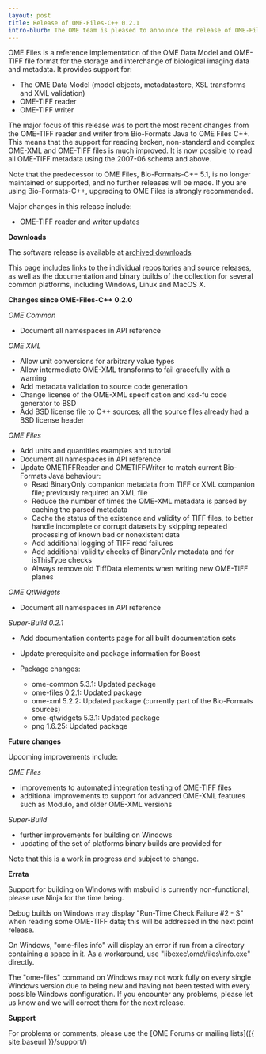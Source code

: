 ```yaml
---
layout: post
title: Release of OME-Files-C++ 0.2.1
intro-blurb: The OME team is pleased to announce the release of OME-Files-C++ 0.2.1
---
```

OME Files is a reference implementation of the OME Data Model and OME-TIFF file format for the storage and interchange of biological imaging data and metadata. It provides support for:

*  The OME Data Model (model objects, metadatastore, XSL transforms and XML validation)
*  OME-TIFF reader
*  OME-TIFF writer

The major focus of this release was to port the most recent changes from the OME-TIFF reader and writer from Bio-Formats Java to OME Files C++. This means that the support for reading broken, non-standard and complex OME-XML and OME-TIFF files is much improved.  It is now possible to read all OME-TIFF metadata using the 2007-06 schema and above.

Note that the predecessor to OME Files, Bio-Formats-C++ 5.1, is no longer maintained or supported, and no further releases will be made.  If you are using Bio-Formats-C++, upgrading to OME Files is strongly recommended.

Major changes in this release include:

*  OME-TIFF reader and writer updates

**Downloads**

The software release is available at
[archived downloads](http://downloads.openmicroscopy.org/ome-files-cpp/0.2.1/)

This page includes links to the individual repositories and source releases, as well as the documentation and binary builds of the collection for several common platforms, including Windows, Linux and MacOS X.

**Changes since OME-Files-C++ 0.2.0**

*OME Common*

*  Document all namespaces in API reference

*OME XML*

*  Allow unit conversions for arbitrary value types
*  Allow intermediate OME-XML transforms to fail gracefully with a warning
*  Add metadata validation to source code generation
*  Change license of the OME-XML specification and xsd-fu code generator to BSD
*  Add BSD license file to C++ sources; all the source files already had a BSD license header

*OME Files*

*  Add units and quantities examples and tutorial
*  Document all namespaces in API reference
*  Update OMETIFFReader and OMETIFFWriter to match current Bio-Formats Java behaviour:
    *  Read BinaryOnly companion metadata from TIFF or XML companion file; previously required an XML file
    *  Reduce the number of times the OME-XML metadata is parsed by caching the parsed metadata
    *  Cache the status of the existence and validity of TIFF files, to better handle incomplete or corrupt datasets by skipping repeated processing of known bad or nonexistent data
    *  Add additional logging of TIFF read failures
    *  Add additional validity checks of BinaryOnly metadata and for isThisType checks
    *  Always remove old TiffData elements when writing new OME-TIFF planes

*OME QtWidgets*

*  Document all namespaces in API reference

*Super-Build 0.2.1*

*  Add documentation contents page for all built documentation sets
*  Update prerequisite and package information for Boost

*  Package changes:
    *  ome-common 5.3.1: Updated package
    *  ome-files 0.2.1: Updated package
    *  ome-xml 5.2.2: Updated package (currently part of the Bio-Formats sources)
    *  ome-qtwidgets 5.3.1: Updated package
    *  png 1.6.25: Updated package

**Future changes**

Upcoming improvements include:

*OME Files*

*  improvements to automated integration testing of OME-TIFF files
*  additional improvements to support for advanced OME-XML features such as Modulo, and older OME-XML versions

*Super-Build*

*  further improvements for building on Windows
*  updating of the set of platforms binary builds are provided for

Note that this is a work in progress and subject to change.

**Errata**

Support for building on Windows with msbuild is currently non-functional; please use Ninja for the time being.

Debug builds on Windows may display "Run-Time Check Failure #2 - S" when reading some OME-TIFF data; this will be addressed in the next point release.

On Windows, "ome-files info" will display an error if run from a directory containing a space in it. As a workaround, use "libexec\ome\files\info.exe" directly.

The "ome-files" command on Windows may not work fully on every single Windows version due to being new and having not been tested with every possible Windows configuration.  If you encounter any problems, please let us know and we will correct them for the next release.

**Support**

For problems or comments, please use the [OME Forums or mailing lists]({{ site.baseurl }}/support/)
